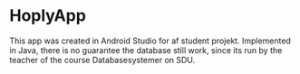 # HoplyApp
This app was created in Android Studio for af student projekt.
Implemented in Java, there is no guarantee the database still work, since its
run by the teacher of the course Databasesystemer on SDU.
